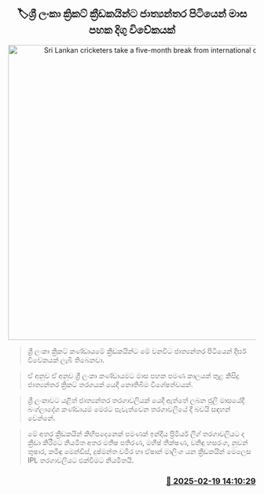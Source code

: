 <p align='center'><b><h2 align='center' title='Sri Lankan cricketers take a five-month break from international cricket'>🏷ශ්‍රී ලංකා ක්‍රිකට් ක්‍රීඩකයින්ට ජාත්‍යන්තර පිටියෙන් මාස පහක දිගු විවේකයක්</h2></b></p>
<p align='center'><img src='https://helakuru.sgp1.cdn.digitaloceanspaces.com/esana/images/lib/srilanka-cricket-team-archived.jpg' width='600' alt='Sri Lankan cricketers take a five-month break from international cricket'></p>

> ශ්‍රී ලංකා ක්‍රිකට් කණ්ඩායමේ ක්‍රීඩකයින්ට මේ වනවිට ජාත්‍යන්තර පිටියෙන් දීර්ඝ විවේකයක් ලැබී තිබෙනවා.

> ඒ අනුව ඒ අනුව ශ්‍රී ලංකා කණ්ඩායමට මාස පහක පමණ කාලයක් තුළ කිසිදු ජාත්‍යන්තර ක්‍රිකට් තරගයක් යෙදී නොතිබීම විශේෂත්වයක්.

> ශ්‍රී ලංකාවට යළිත් ජාත්‍යන්තර තරගාවලියක් යෙදී ඇත්තේ ලබන ජූලි මාසයේදී බංග්ලාදේශ කණ්ඩායම මෙරට පැවැත්වෙන තරගාවලියේ දී බවයි සඳහන් වෙන්නේ.

> මේ අතර ක්‍රීඩකයින් කිහිපදෙනෙක් පමණක් ඉන්දීය ප්‍රිමියර් ලීග් තරගාවලියට ද ක්‍රීඩා කිරීමට නියමිත අතර මතීෂ පතිරණ, මහීෂ් තීක්ෂණ, වනිඳු හසරංග, නුවන් තුෂාර, කමිඳු මෙන්ඩිස්, දුෂ්මන්ත චමීර හා ඒෂාන් මාලිංග යන ක්‍රීඩකයින් මෙලෙස IPL තරගාවලියට එක්වීමට නියමිතයි.



<h3 align='right'><a href='https://www.helakuru.lk/esana/p/107622/'>📅 2025-02-19 14:10:29</a></h3>
